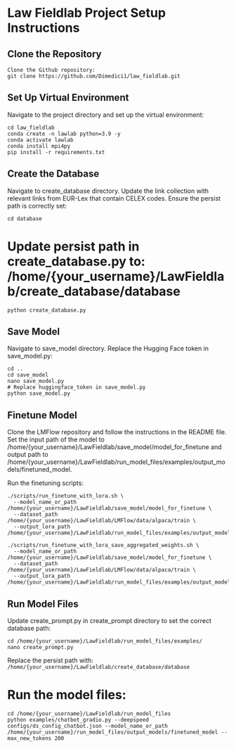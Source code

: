 # Law Fieldlab Project Setup Instructions

## Clone the Repository
```
Clone the Github repository:
git clone https://github.com/Dimedici1/law_fieldlab.git
```
## Set Up Virtual Environment
Navigate to the project directory and set up the virtual environment:
```
cd law_fieldlab
conda create -n lawlab python=3.9 -y
conda activate lawlab
conda install mpi4py
pip install -r requirements.txt
```
## Create the Database
Navigate to create_database directory. Update the link collection with relevant links from EUR-Lex that contain CELEX codes. Ensure the persist path is correctly set:
```
cd database
```
# Update persist path in create_database.py to: /home/{your_username}/LawFieldlab/create_database/database
```
python create_database.py
```
## Save Model
Navigate to save_model directory. Replace the Hugging Face token in save_model.py:
```
cd ..
cd save_model
nano save_model.py
# Replace huggingface_token in save_model.py
python save_model.py
```
## Finetune Model
Clone the LMFlow repository and follow the instructions in the README file. Set the input path of the model to /home/{your_username}/LawFieldlab/save_model/model_for_finetune and output path to /home/{your_username}/LawFieldlab/run_model_files/examples/output_models/finetuned_model.

Run the finetuning scripts:
```
./scripts/run_finetune_with_lora.sh \
  --model_name_or_path /home/{your_username}/LawFieldlab/save_model/model_for_finetune \
  --dataset_path /home/{your_username}/LawFieldlab/LMFlow/data/alpaca/train \
  --output_lora_path /home/{your_username}/LawFieldlab/run_model_files/examples/output_models/finetuned_model

./scripts/run_finetune_with_lora_save_aggregated_weights.sh \
  --model_name_or_path /home/{your_username}/LawFieldlab/save_model/model_for_finetune \
  --dataset_path /home/{your_username}/LawFieldlab/LMFlow/data/alpaca/train \
  --output_lora_path /home/{your_username}/LawFieldlab/run_model_files/examples/output_models/finetuned_model
```
## Run Model Files
Update create_prompt.py in create_prompt directory to set the correct database path:
```
cd /home/{your_username}/LawFieldlab/run_model_files/examples/
nano create_prompt.py
```
Replace the persist path with: ```/home/{your_username}/LawFieldlab/create_database/database```

# Run the model files:
```
cd /home/{your_username}/LawFieldlab/run_model_files
python examples/chatbot_gradio.py --deepspeed configs/ds_config_chatbot.json --model_name_or_path /home/{your_username}/run_model_files/output_models/finetuned_model --max_new_tokens 200
```
